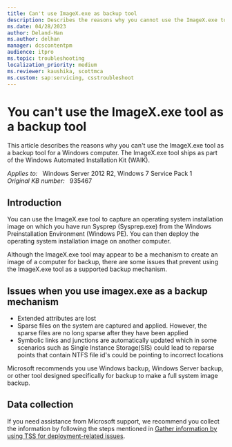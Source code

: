 ```yaml
---
title: Can't use ImageX.exe as backup tool
description: Describes the reasons why you cannot use the ImageX.exe tool as a backup tool
ms.date: 04/28/2023
author: Deland-Han
ms.author: delhan
manager: dcscontentpm
audience: itpro
ms.topic: troubleshooting
localization_priority: medium
ms.reviewer: kaushika, scottmca
ms.custom: sap:servicing, csstroubleshoot
---
```

# You can't use the ImageX.exe tool as a backup tool

This article describes the reasons why you can't use the ImageX.exe tool as a backup tool for a Windows computer. The ImageX.exe tool ships as part of the Windows Automated Installation Kit (WAIK).  

_Applies to:_ &nbsp; Windows Server 2012 R2, Windows 7 Service Pack 1  
_Original KB number:_ &nbsp; 935467

## Introduction

You can use the ImageX.exe tool to capture an operating system installation image on which you have run Sysprep (Sysprep.exe) from the Windows Preinstallation Environment (Windows PE). You can then deploy the operating system installation image on another computer.

Although the ImageX.exe tool may appear to be a mechanism to create an image of a computer for backup, there are some issues that prevent using the ImageX.exe tool as a supported backup mechanism.

## Issues when you use imagex.exe as a backup mechanism

- Extended attributes are lost
- Sparse files on the system are captured and applied. However, the sparse files are no long sparse after they have been applied
- Symbolic links and junctions are automatically updated which in some scenarios such as Single Instance Storage(SIS) could lead to reparse points that contain NTFS file id's could be pointing to incorrect locations  

Microsoft recommends you use Windows backup, Windows Server backup, or other tool designed specifically for backup to make a full system image backup.

## Data collection

If you need assistance from Microsoft support, we recommend you collect the information by following the steps mentioned in [Gather information by using TSS for deployment-related issues](../windows-troubleshooters/gather-information-using-tss-deployment.md).
